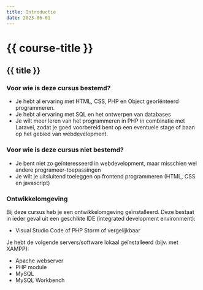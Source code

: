 ```yaml
---
title: Introductie
date: 2023-06-01
---
```


# {{ course-title }}

## {{ title }}

### Voor wie is deze cursus bestemd?
* Je hebt al ervaring met HTML, CSS, PHP en Object georiënteerd programmeren.
* Je hebt al ervaring met SQL en het ontwerpen van databases
* Je wilt meer leren van het programmeren in PHP in combinatie met Laravel, zodat je goed voorbereid bent op een eventuele stage of baan op het gebied van webdevelopment.

### Voor wie is deze cursus niet bestemd?
* Je bent niet zo geïnteresseerd in webdevelopment, maar misschien wel andere programeer-toepassingen
* Je wilt je uitsluitend toeleggen op frontend programmeren (HTML, CSS en javascript)

### Ontwikkelomgeving
Bij deze cursus heb je een ontwikkelomgeving geïnstalleerd. Deze bestaat in ieder geval uit een geschikte IDE (integrated development environment):
* Visual Studio Code of PHP Storm of vergelijkbaar  

Je hebt de volgende servers/software lokaal geïnstalleerd (bijv. met XAMPP):
* Apache webserver
* PHP module
* MySQL
* MySQL Workbench


